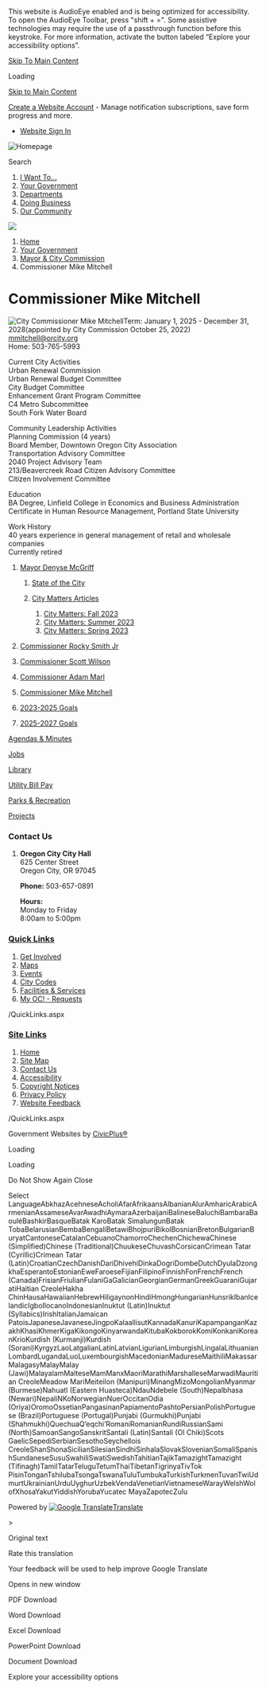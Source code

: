 This website is AudioEye enabled and is being optimized for accessibility. To open the AudioEye Toolbar, press "shift + =". Some assistive technologies may require the use of a passthrough function before this keystroke. For more information, activate the button labeled “Explore your accessibility options”.

[Skip To Main Content](https://www.orcity.org/1776/Commissioner-Michael-Mitchell/)

Loading

[Skip to Main Content](https://www.orcity.org/1776/Commissioner-Michael-Mitchell/)

[Create a Website Account](https://www.orcity.org/MyAccount/ProfileCreate) - Manage notification subscriptions, save form progress and more.   

- [Website Sign In](https://www.orcity.org/MyAccount)

![Homepage](https://www.orcity.org/ImageRepository/Document?documentID=64)

Search

1. [I Want To...](https://www.orcity.org/9/I-Want-To)
2. [Your Government](https://www.orcity.org/27/Your-Government)
3. [Departments](https://www.orcity.org/149/Departments)
4. [Doing Business](https://www.orcity.org/35/Doing-Business)
5. [Our Community](https://www.orcity.org/31/Our-Community)

<!--THE END-->

![](https://www.orcity.org/ImageRepository/Document?documentID=67)

1. [Home](https://www.orcity.org)
2. [Your Government](https://www.orcity.org/27/Your-Government)
3. [Mayor &amp; City Commission](https://www.orcity.org/933/Mayor-City-Commission)
4. Commissioner Mike Mitchell

# Commissioner Mike Mitchell

![City Commissioner Mike Mitchell](https://www.orcity.org/ImageRepository/Document?documentId=15099)Term: January 1, 2025 - December 31, 2028(appointed by City Commission October 25, 2022)  
[mmitchell@orcity.org](mailto:mmitchell@orcity.org)  
Home: 503-765-5993

Current City Activities  
Urban Renewal Commission  
Urban Renewal Budget Committee  
City Budget Committee  
Enhancement Grant Program Committee  
C4 Metro Subcommittee  
South Fork Water Board

Community Leadership Activities  
Planning Commission (4 years)  
Board Member, Downtown Oregon City Association  
Transportation Advisory Committee  
2040 Project Advisory Team  
213/Beavercreek Road Citizen Advisory Committee  
Citizen Involvement Committee

Education  
BA Degree, Linfield College in Economics and Business Administration  
Certificate in Human Resource Management, Portland State University

Work History  
40 years experience in general management of retail and wholesale companies  
Currently retired

1. [Mayor Denyse McGriff](https://www.orcity.org/1772/Mayor-Denyse-McGriff)
   
   1. [State of the City](https://www.orcity.org/494/State-of-the-City)
   2. [City Matters Articles](https://www.orcity.org/478/City-Matters-Articles)
      
      1. [City Matters: Fall 2023](https://www.orcity.org/1787/City-Matters-Fall-2023)
      2. [City Matters: Summer 2023](https://www.orcity.org/1788/City-Matters-Summer-2023)
      3. [City Matters: Spring 2023](https://www.orcity.org/1789/City-Matters-Spring-2023)
2. [Commissioner Rocky Smith Jr](https://www.orcity.org/1773/Commissioner-Rocky-Smith-Jr)
3. [Commissioner Scott Wilson](https://www.orcity.org/1774/Commissioner-Scott-Wilson)
4. [Commissioner Adam Marl](https://www.orcity.org/1775/Commissioner-Adam-Marl)
5. [Commissioner Mike Mitchell](https://www.orcity.org/1776/Commissioner-Mike-Mitchell)
6. [2023-2025 Goals](https://www.orcity.org/1753/2023-2025-Goals)
7. [2025-2027 Goals](https://www.orcity.org/3380/2025-2027-Goals)

[Agendas &amp; Minutes](https://www.orcity.org/1709/Agendas-and-Minutes-from-July-2020-to-Cu)

[Jobs](https://www.orcity.org/512/Application-Process)

[Library](https://www.orcity.org/159/Public-Library)

[Utility Bill Pay](https://online-billpay.com/?companyname=OREGON_CITY)

[Parks &amp; Recreation](https://www.orcity.org/158/Parks-Recreation)

[Projects](https://www.orcity.org/projects)

### Contact Us

1. **Oregon City City Hall**  
   625 Center Street  
   Oregon City, OR 97045
   
   **Phone:** 503-657-0891
   
   **Hours:**  
   Monday to Friday  
   8:00am to 5:00pm

### [Quick Links](https://www.orcity.org/QuickLinks.aspx?CID=15)

1. [Get Involved](https://www.orcity.org/521/Volunteer-with-Oregon-City)
2. [Maps](https://www.orcity.org/382/Mapping-GIS)
3. [Events](https://www.orcity.org/998/Community-Events)
4. [City Codes](https://library.municode.com/or/oregon_city/codes/municipal_code)
5. [Facilities &amp; Services](https://www.orcity.org/Facilities)
6. [My OC! - Requests](https://www.orcity.org/1174/My-OC)

/QuickLinks.aspx

### [Site Links](https://www.orcity.org/QuickLinks.aspx?CID=16)

1. [Home](https://www.orcity.org)
2. [Site Map](https://www.orcity.org/sitemap)
3. [Contact Us](https://www.orcity.org/directory.aspx)
4. [Accessibility](https://www.orcity.org/accessibility)
5. [Copyright Notices](https://www.orcity.org/copyright)
6. [Privacy Policy](https://www.orcity.org/privacy)
7. [Website Feedback](https://www.orcity.org/FormCenter/General-Forms-4/Website-Feedback-75)

/QuickLinks.aspx

Government Websites by [CivicPlus®](https://connect.civicplus.com/referral)

Loading

Loading

Do Not Show Again Close

Select LanguageAbkhazAcehneseAcholiAfarAfrikaansAlbanianAlurAmharicArabicArmenianAssameseAvarAwadhiAymaraAzerbaijaniBalineseBaluchiBambaraBaouléBashkirBasqueBatak KaroBatak SimalungunBatak TobaBelarusianBembaBengaliBetawiBhojpuriBikolBosnianBretonBulgarianBuryatCantoneseCatalanCebuanoChamorroChechenChichewaChinese (Simplified)Chinese (Traditional)ChuukeseChuvashCorsicanCrimean Tatar (Cyrillic)Crimean Tatar (Latin)CroatianCzechDanishDariDhivehiDinkaDogriDombeDutchDyulaDzongkhaEsperantoEstonianEweFaroeseFijianFilipinoFinnishFonFrenchFrench (Canada)FrisianFriulianFulaniGaGalicianGeorgianGermanGreekGuaraniGujaratiHaitian CreoleHakha ChinHausaHawaiianHebrewHiligaynonHindiHmongHungarianHunsrikIbanIcelandicIgboIlocanoIndonesianInuktut (Latin)Inuktut (Syllabics)IrishItalianJamaican PatoisJapaneseJavaneseJingpoKalaallisutKannadaKanuriKapampanganKazakhKhasiKhmerKigaKikongoKinyarwandaKitubaKokborokKomiKonkaniKoreanKrioKurdish (Kurmanji)Kurdish (Sorani)KyrgyzLaoLatgalianLatinLatvianLigurianLimburgishLingalaLithuanianLombardLugandaLuoLuxembourgishMacedonianMadureseMaithiliMakassarMalagasyMalayMalay (Jawi)MalayalamMalteseMamManxMaoriMarathiMarshalleseMarwadiMauritian CreoleMeadow MariMeiteilon (Manipuri)MinangMizoMongolianMyanmar (Burmese)Nahuatl (Eastern Huasteca)NdauNdebele (South)Nepalbhasa (Newari)NepaliNKoNorwegianNuerOccitanOdia (Oriya)OromoOssetianPangasinanPapiamentoPashtoPersianPolishPortuguese (Brazil)Portuguese (Portugal)Punjabi (Gurmukhi)Punjabi (Shahmukhi)QuechuaQʼeqchiʼRomaniRomanianRundiRussianSami (North)SamoanSangoSanskritSantali (Latin)Santali (Ol Chiki)Scots GaelicSepediSerbianSesothoSeychellois CreoleShanShonaSicilianSilesianSindhiSinhalaSlovakSlovenianSomaliSpanishSundaneseSusuSwahiliSwatiSwedishTahitianTajikTamazightTamazight (Tifinagh)TamilTatarTeluguTetumThaiTibetanTigrinyaTivTok PisinTonganTshilubaTsongaTswanaTuluTumbukaTurkishTurkmenTuvanTwiUdmurtUkrainianUrduUyghurUzbekVendaVenetianVietnameseWarayWelshWolofXhosaYakutYiddishYorubaYucatec MayaZapotecZulu

Powered by [![Google Translate](https://www.gstatic.com/images/branding/googlelogo/1x/googlelogo_color_42x16dp.png)Translate](https://translate.google.com)

&gt;

Original text

Rate this translation

Your feedback will be used to help improve Google Translate

Opens in new window

PDF Download

Word Download

Excel Download

PowerPoint Download

Document Download

Explore your accessibility options
